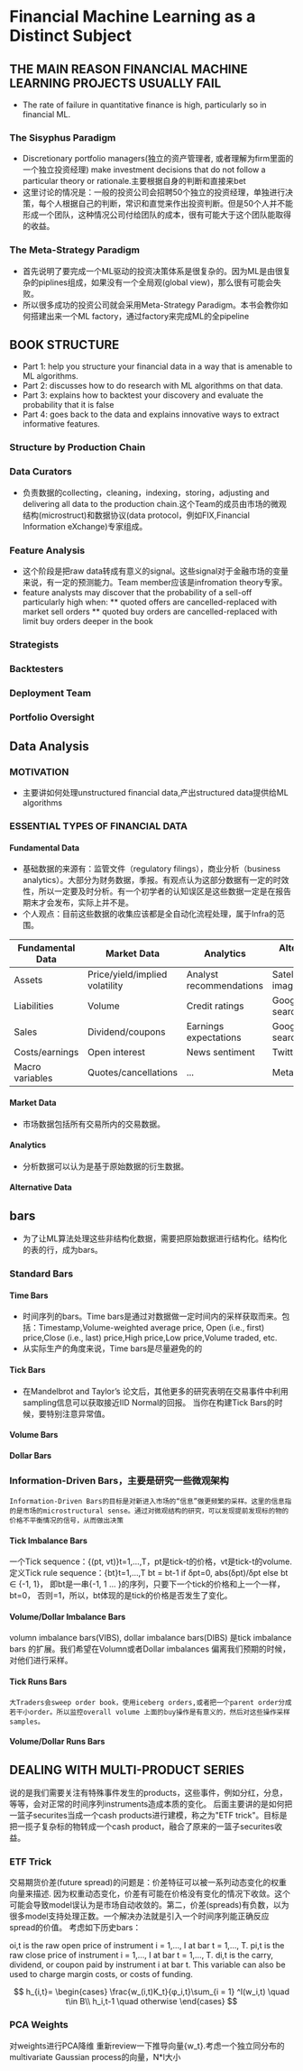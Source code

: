 # Financial Machine Learning as a Distinct Subject
## THE MAIN REASON FINANCIAL MACHINE LEARNING  PROJECTS USUALLY FAIL
* The rate of failure in quantitative finance is high, particularly so in financial ML.
### The Sisyphus Paradigm
* Discretionary portfolio managers(独立的资产管理者, 或者理解为firm里面的一个独立投资经理) make investment decisions that do not follow a particular theory or rationale.主要根据自身的判断和直接来bet
* 这里讨论的情况是：一般的投资公司会招聘50个独立的投资经理，单独进行决策，每个人根据自己的判断，常识和直觉来作出投资判断。但是50个人并不能形成一个团队，这种情况公司付给团队的成本，很有可能大于这个团队能取得的收益。
### The Meta-Strategy Paradigm
- 首先说明了要完成一个ML驱动的投资决策体系是很复杂的。因为ML是由很复杂的piplines组成，如果没有一个全局观(global view)，那么很有可能会失败。
- 所以很多成功的投资公司就会采用Meta-Strategy Paradigm。本书会教你如何搭建出来一个ML factory，通过factory来完成ML的全pipeline
## BOOK STRUCTURE
* Part 1: help you structure your financial data in a way that is amenable to ML algorithms.
* Part 2: discusses how to do research with ML algorithms on that data.
* Part 3: explains how to backtest your discovery and evaluate the probability that it is false
* Part 4:  goes back to the data and explains innovative ways to extract informative features.
### Structure by Production Chain
### Data Curators
* 负责数据的collecting，cleaning，indexing，storing，adjusting and delivering all data to the production chain.这个Team的成员由市场的微观结构(microstruct)和数据协议(data protocol，例如FIX,Financial Information eXchange)专家组成。
### Feature Analysis
* 这个阶段是把raw data转成有意义的signal。这些signal对于金融市场的变量来说，有一定的预测能力。Team member应该是infromation theory专家。
* feature analysts may discover that the probability of a sell-off particularly high when:
**  quoted offers are cancelled-replaced with market sell orders
** quoted buy orders are cancelled-replaced with limit buy orders deeper in the book
### Strategists
### Backtesters
### Deployment Team
### Portfolio Oversight
## Data Analysis
### MOTIVATION
* 主要讲如何处理unstructured financial data,产出structured data提供给ML algorithms
### ESSENTIAL TYPES OF FINANCIAL DATA
#### Fundamental Data
* 基础数据的来源有：监管文件（regulatory filings），商业分析（business analytics）。大部分为财务数据，季报。有观点认为这部分数据有一定的时效性，所以一定要及时分析。有一个初学者的认知误区是这些数据一定是在报告期末才会发布，实际上并不是。
* 个人观点：目前这些数据的收集应该都是全自动化流程处理，属于Infra的范围。

| Fundamental Data | Market Data | Analytics | Alternative Data|
| ------ | ------ | ------ | ------ |
| Assets | Price/yield/implied volatility | Analyst recommendations | Satellite/CCTV images |
| Liabilities | Volume | Credit ratings | Google searches |
| Sales | Dividend/coupons | Earnings expectations | Google searches |
| Costs/earnings | Open interest | News sentiment | Twitter/chats |
| Macro variables | Quotes/cancellations | ...| Metadata |
#### Market Data
* 市场数据包括所有交易所内的交易数据。
#### Analytics
* 分析数据可以认为是基于原始数据的衍生数据。
#### Alternative Data
## bars
* 为了让ML算法处理这些非结构化数据，需要把原始数据进行结构化。结构化的表的行，成为bars。
###  Standard Bars
#### Time Bars
* 时间序列的bars。Time bars是通过对数据做一定时间内的采样获取而来。包括：Timestamp,Volume-weighted average price, Open (i.e., first) price,Close (i.e., last) price,High price,Low price,Volume traded, etc.
* 从实际生产的角度来说，Time bars是尽量避免的的
#### Tick Bars
* 在Mandelbrot and Taylor’s 论文后，其他更多的研究表明在交易事件中利用sampling信息可以获取接近IID Normal的回报。
  当你在构建Tick Bars的时候，要特别注意异常值。
#### Volume Bars
#### Dollar Bars
### Information-Driven Bars，主要是研究一些微观架构
    Information-Driven Bars的目标是对新进入市场的“信息”做更频繁的采样。这里的信息指的是市场的microstructural sense。通过对微观结构的研究，可以发现提前发现标的物的价格不平衡情况的信号，从而做出决策
#### Tick Imbalance Bars
   一个Tick sequence：{(pt, vt)}t=1,…,T，pt是tick-t的价格，vt是tick-t的volume.定义Tick rule sequence：{bt}t=1,…,T
   bt = bt-1 if δpt=0, abs(δpt)/δpt else
   bt ∈ {-1, 1}， 即bt是一串{-1, 1 ... }的序列，只要下一个tick的价格和上一个一样，bt=0， 否则=1，所以，bt体现的是tick的价格是否发生了变化。 
#### Volume/Dollar Imbalance Bars
   volumn imbalance bars(VIBS), dollar imbalance bars(DIBS) 是tick imbalance bars 的扩展。我们希望在Volumn或者Dollar imbalances 偏离我们预期的时候，对他们进行采样。
#### Tick Runs Bars
    大Traders会sweep order book，使用iceberg orders,或者把一个parent order分成若干小order。所以监控overall volume 上面的buy操作是有意义的，然后对这些操作采样samples。
#### Volume/Dollar Runs Bars
## DEALING WITH MULTI-PRODUCT SERIES
   说的是我们需要关注有特殊事件发生的products，这些事件，例如分红，分息，等等，会对正常的时间序列instruments造成本质的变化。
  后面主要讲的是如何把一篮子securites当成一个cash products进行建模，称之为"ETF trick"。目标是把一揽子复杂标的物转成一个cash product，融合了原来的一篮子securites收益。
### ETF Trick
交易期货价差(future spread)的问题是：价差特征可以被一系列动态变化的权重向量来描述.
因为权重动态变化，价差有可能在价格没有变化的情况下收敛。这个可能会导致model误认为是市场自动收敛的。第二，价差(spreads)有负数，以为很多model支持处理正数。一个解决办法就是引入一个时间序列能正确反应spread的价值。
考虑如下历史bars：

oi,t is the raw open price of instrument i = 1,…, I at bar t = 1,…, T.
pi,t is the raw close price of instrument i = 1,…, I at bar t = 1,…, T.
di,t is the carry, dividend, or coupon paid by instrument i at bar t. This variable can also be used to charge margin costs, or costs of funding.

$$
h_{i,t}= 
\begin{cases}
\frac{w_(i,t)K_t}{φ_i,t}\sum_{i = 1} ^I(w_i,t) \quad t\in B\\
h_i,t-1 \quad otherwise
\end{cases}
$$

### PCA Weights
  对weights进行PCA降维
  重新review一下推导向量{w_t}.考虑一个独立同分布的multivariate Gaussian process的向量，N*l大小

